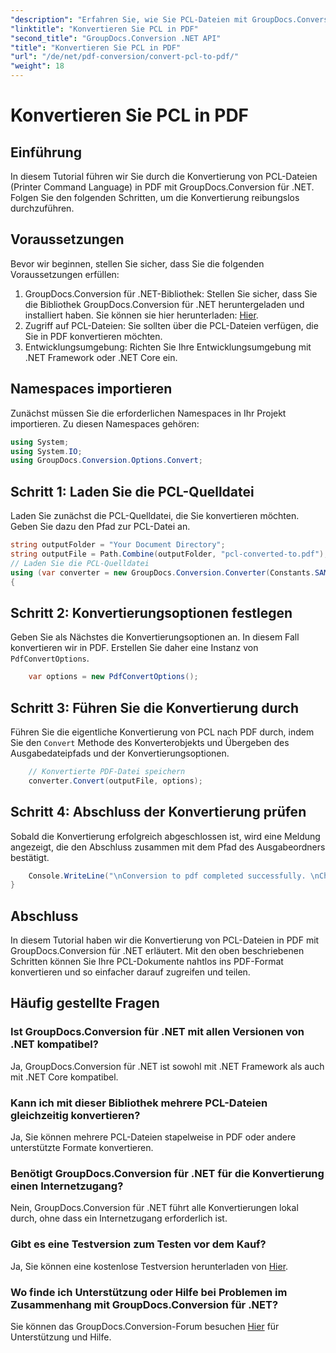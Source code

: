 ```yaml
---
"description": "Erfahren Sie, wie Sie PCL-Dateien mit GroupDocs.Conversion für .NET mühelos in PDF konvertieren. Folgen Sie unserer Schritt-für-Schritt-Anleitung."
"linktitle": "Konvertieren Sie PCL in PDF"
"second_title": "GroupDocs.Conversion .NET API"
"title": "Konvertieren Sie PCL in PDF"
"url": "/de/net/pdf-conversion/convert-pcl-to-pdf/"
"weight": 18
---
```


# Konvertieren Sie PCL in PDF

## Einführung
In diesem Tutorial führen wir Sie durch die Konvertierung von PCL-Dateien (Printer Command Language) in PDF mit GroupDocs.Conversion für .NET. Folgen Sie den folgenden Schritten, um die Konvertierung reibungslos durchzuführen.
## Voraussetzungen
Bevor wir beginnen, stellen Sie sicher, dass Sie die folgenden Voraussetzungen erfüllen:
1. GroupDocs.Conversion für .NET-Bibliothek: Stellen Sie sicher, dass Sie die Bibliothek GroupDocs.Conversion für .NET heruntergeladen und installiert haben. Sie können sie hier herunterladen: [Hier](https://releases.groupdocs.com/conversion/net/).
2. Zugriff auf PCL-Dateien: Sie sollten über die PCL-Dateien verfügen, die Sie in PDF konvertieren möchten.
3. Entwicklungsumgebung: Richten Sie Ihre Entwicklungsumgebung mit .NET Framework oder .NET Core ein.

## Namespaces importieren
Zunächst müssen Sie die erforderlichen Namespaces in Ihr Projekt importieren. Zu diesen Namespaces gehören:
```csharp
using System;
using System.IO;
using GroupDocs.Conversion.Options.Convert;
```
## Schritt 1: Laden Sie die PCL-Quelldatei
Laden Sie zunächst die PCL-Quelldatei, die Sie konvertieren möchten. Geben Sie dazu den Pfad zur PCL-Datei an.
```csharp
string outputFolder = "Your Document Directory";
string outputFile = Path.Combine(outputFolder, "pcl-converted-to.pdf");
// Laden Sie die PCL-Quelldatei
using (var converter = new GroupDocs.Conversion.Converter(Constants.SAMPLE_PCL))
{
```
## Schritt 2: Konvertierungsoptionen festlegen
Geben Sie als Nächstes die Konvertierungsoptionen an. In diesem Fall konvertieren wir in PDF. Erstellen Sie daher eine Instanz von `PdfConvertOptions`.
```csharp
	var options = new PdfConvertOptions();
```
## Schritt 3: Führen Sie die Konvertierung durch
Führen Sie die eigentliche Konvertierung von PCL nach PDF durch, indem Sie den `Convert` Methode des Konverterobjekts und Übergeben des Ausgabedateipfads und der Konvertierungsoptionen.
```csharp
	// Konvertierte PDF-Datei speichern
	converter.Convert(outputFile, options);
```
## Schritt 4: Abschluss der Konvertierung prüfen
Sobald die Konvertierung erfolgreich abgeschlossen ist, wird eine Meldung angezeigt, die den Abschluss zusammen mit dem Pfad des Ausgabeordners bestätigt.
```csharp
	Console.WriteLine("\nConversion to pdf completed successfully. \nCheck output in {0}", outputFolder);
}
```

## Abschluss
In diesem Tutorial haben wir die Konvertierung von PCL-Dateien in PDF mit GroupDocs.Conversion für .NET erläutert. Mit den oben beschriebenen Schritten können Sie Ihre PCL-Dokumente nahtlos ins PDF-Format konvertieren und so einfacher darauf zugreifen und teilen.
## Häufig gestellte Fragen
### Ist GroupDocs.Conversion für .NET mit allen Versionen von .NET kompatibel?
Ja, GroupDocs.Conversion für .NET ist sowohl mit .NET Framework als auch mit .NET Core kompatibel.
### Kann ich mit dieser Bibliothek mehrere PCL-Dateien gleichzeitig konvertieren?
Ja, Sie können mehrere PCL-Dateien stapelweise in PDF oder andere unterstützte Formate konvertieren.
### Benötigt GroupDocs.Conversion für .NET für die Konvertierung einen Internetzugang?
Nein, GroupDocs.Conversion für .NET führt alle Konvertierungen lokal durch, ohne dass ein Internetzugang erforderlich ist.
### Gibt es eine Testversion zum Testen vor dem Kauf?
Ja, Sie können eine kostenlose Testversion herunterladen von [Hier](https://releases.groupdocs.com/).
### Wo finde ich Unterstützung oder Hilfe bei Problemen im Zusammenhang mit GroupDocs.Conversion für .NET?
Sie können das GroupDocs.Conversion-Forum besuchen [Hier](https://forum.groupdocs.com/c/conversion/11) für Unterstützung und Hilfe.